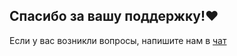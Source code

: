 ## Спасибо за вашу поддержку!❤️
Если у вас возникли вопросы, напишите нам в [чат](https://t.me/joinchat/B4wwl0Am8gBheHG0TbIeJw)
